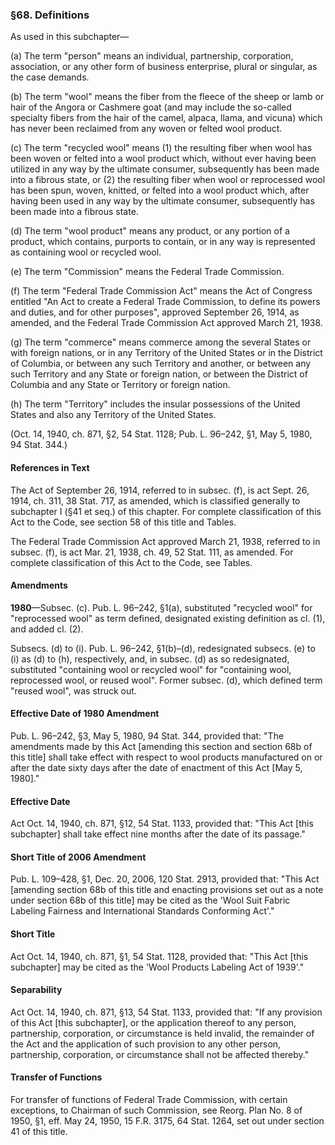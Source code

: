 ### §68. Definitions ###

As used in this subchapter—

(a) The term "person" means an individual, partnership, corporation, association, or any other form of business enterprise, plural or singular, as the case demands.

(b) The term "wool" means the fiber from the fleece of the sheep or lamb or hair of the Angora or Cashmere goat (and may include the so-called specialty fibers from the hair of the camel, alpaca, llama, and vicuna) which has never been reclaimed from any woven or felted wool product.

(c) The term "recycled wool" means (1) the resulting fiber when wool has been woven or felted into a wool product which, without ever having been utilized in any way by the ultimate consumer, subsequently has been made into a fibrous state, or (2) the resulting fiber when wool or reprocessed wool has been spun, woven, knitted, or felted into a wool product which, after having been used in any way by the ultimate consumer, subsequently has been made into a fibrous state.

(d) The term "wool product" means any product, or any portion of a product, which contains, purports to contain, or in any way is represented as containing wool or recycled wool.

(e) The term "Commission" means the Federal Trade Commission.

(f) The term "Federal Trade Commission Act" means the Act of Congress entitled "An Act to create a Federal Trade Commission, to define its powers and duties, and for other purposes", approved September 26, 1914, as amended, and the Federal Trade Commission Act approved March 21, 1938.

(g) The term "commerce" means commerce among the several States or with foreign nations, or in any Territory of the United States or in the District of Columbia, or between any such Territory and another, or between any such Territory and any State or foreign nation, or between the District of Columbia and any State or Territory or foreign nation.

(h) The term "Territory" includes the insular possessions of the United States and also any Territory of the United States.

(Oct. 14, 1940, ch. 871, §2, 54 Stat. 1128; Pub. L. 96–242, §1, May 5, 1980, 94 Stat. 344.)

#### References in Text ####

The Act of September 26, 1914, referred to in subsec. (f), is act Sept. 26, 1914, ch. 311, 38 Stat. 717, as amended, which is classified generally to subchapter I (§41 et seq.) of this chapter. For complete classification of this Act to the Code, see section 58 of this title and Tables.

The Federal Trade Commission Act approved March 21, 1938, referred to in subsec. (f), is act Mar. 21, 1938, ch. 49, 52 Stat. 111, as amended. For complete classification of this Act to the Code, see Tables.

#### Amendments ####

**1980**—Subsec. (c). Pub. L. 96–242, §1(a), substituted "recycled wool" for "reprocessed wool" as term defined, designated existing definition as cl. (1), and added cl. (2).

Subsecs. (d) to (i). Pub. L. 96–242, §1(b)–(d), redesignated subsecs. (e) to (i) as (d) to (h), respectively, and, in subsec. (d) as so redesignated, substituted "containing wool or recycled wool" for "containing wool, reprocessed wool, or reused wool". Former subsec. (d), which defined term "reused wool", was struck out.

#### Effective Date of 1980 Amendment ####

Pub. L. 96–242, §3, May 5, 1980, 94 Stat. 344, provided that: "The amendments made by this Act [amending this section and section 68b of this title] shall take effect with respect to wool products manufactured on or after the date sixty days after the date of enactment of this Act [May 5, 1980]."

#### Effective Date ####

Act Oct. 14, 1940, ch. 871, §12, 54 Stat. 1133, provided that: "This Act [this subchapter] shall take effect nine months after the date of its passage."

#### Short Title of 2006 Amendment ####

Pub. L. 109–428, §1, Dec. 20, 2006, 120 Stat. 2913, provided that: "This Act [amending section 68b of this title and enacting provisions set out as a note under section 68b of this title] may be cited as the 'Wool Suit Fabric Labeling Fairness and International Standards Conforming Act'."

#### Short Title ####

Act Oct. 14, 1940, ch. 871, §1, 54 Stat. 1128, provided that: "This Act [this subchapter] may be cited as the 'Wool Products Labeling Act of 1939'."

#### Separability ####

Act Oct. 14, 1940, ch. 871, §13, 54 Stat. 1133, provided that: "If any provision of this Act [this subchapter], or the application thereof to any person, partnership, corporation, or circumstance is held invalid, the remainder of the Act and the application of such provision to any other person, partnership, corporation, or circumstance shall not be affected thereby."

#### Transfer of Functions ####

For transfer of functions of Federal Trade Commission, with certain exceptions, to Chairman of such Commission, see Reorg. Plan No. 8 of 1950, §1, eff. May 24, 1950, 15 F.R. 3175, 64 Stat. 1264, set out under section 41 of this title.